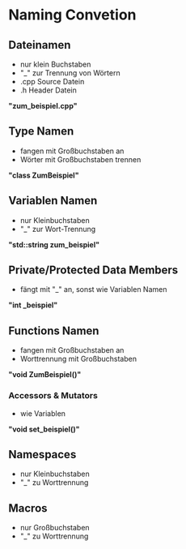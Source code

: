 # Naming Convetion

## Dateinamen

* nur klein Buchstaben
* "_" zur Trennung von Wörtern
* .cpp Source Datein
* .h Header Datein

**"zum_beispiel.cpp"**

## Type Namen

* fangen mit Großbuchstaben an
* Wörter mit Großbuchstaben trennen

**"class ZumBeispiel"**

## Variablen Namen

* nur Kleinbuchstaben
* "_" zur Wort-Trennung

**"std::string zum_beispiel"**

## Private/Protected Data Members

* fängt mit "_" an, sonst wie Variablen Namen

**"int _beispiel"**

## Functions Namen

* fangen mit Großbuchstaben an
* Worttrennung mit Großbuchstaben

**"void ZumBeispiel()"**

### Accessors & Mutators

* wie Variablen

**"void set_beispiel()"**

## Namespaces

* nur Kleinbuchstaben
* "_" zu Worttrennung

## Macros

* nur Großbuchstaben
* "_" zu Worttrennung